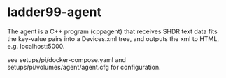 # ladder99-agent

The agent is a C++ program (cppagent) that receives SHDR text data fits the key-value pairs into a Devices.xml tree, and outputs the xml to HTML, e.g. localhost:5000. 

see setups/pi/docker-compose.yaml and setups/pi/volumes/agent/agent.cfg for configuration.
